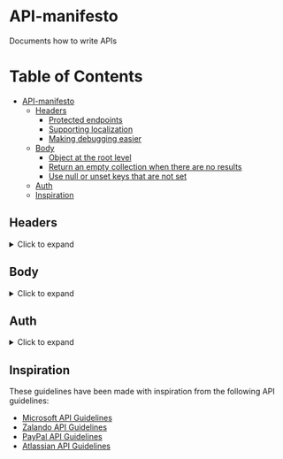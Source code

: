 <!--
Table of contents created by [gh-md-toc](https://github.com/ekalinin/github-markdown-toc)

use the following command: `gh-md-toc README.md | grep -v g-emoji` to filter out lines with emoji
-->

<!--
New section template:

## Section
<details>
<summary>Click to expand</summary>
TODO
</summary>
-->

# API-manifesto
Documents how to write APIs

Table of Contents
=================

   * [API-manifesto](#api-manifesto)
      * [Headers](#headers)
         * [Protected endpoints](#protected-endpoints)
         * [Supporting localization](#supporting-localization)
         * [Making debugging easier](#making-debugging-easier)
      * [Body](#body)
         * [Object at the root level](#object-at-the-root-level)
         * [Return an empty collection when there are no results](#return-an-empty-collection-when-there-are-no-results)
         * [Use null or unset keys that are not set](#use-null-or-unset-keys-that-are-not-set)
      * [Auth](#auth)
      * [Inspiration](#inspiration)

## Headers
<details>
<summary>Click to expand</summary>

### Protected endpoints

Use the `Authorization` header to consume protected endpoints. See the [Auth](#auth) section for more information on how to handle authorization and authentication.

#### ✅

Use `Authorization` to authorize:

```bash
Authorization = "Basic QWxhZGRpbjpPcGVuU2VzYW1l"
```

#### ⛔️

Avoid using custom headers for authorization:

```bash
UserToken = "QWxhZGRpbjpPcGVuU2VzYW1l"
```

### Supporting localization

In order to support localization now and in the future, the `Accept-Language` should be used to indicate the client's language towards the API. 

#### ✅

Use [ISO 639-1](http://www.loc.gov/standards/iso639-2/php/code_list.php) codes to indicate the preferred language of the response.

```bash
Accept-Language = da
```

Use a prioritized list of languages to influence the fallback language:

```bash
Accept-Language = da, en
```

#### ⛔️

Avoid using other standards than ISO 639-1 for specifying the preferred language:

```bash
Accept-Language = danish
```

### Making debugging easier

Use headers to give the API information about the consumer to ease debugging. There's no industry standard, so feel free to make your own convention, just remember to use it consistently.

#### ✅

```bash
Client-Meta-Information = iOS;staging;v1.2;iOS12;iPhone13
```

See [N-Meta](https://github.com/nodes-vapor/n-meta) for inspiration on how to do this.
</details>

## Body
<details>
<summary>Click to expand</summary>

### Object at the root level

A body should always return an object at the root level. This enables including additional data about the response such as metadata separate from the object(s). We recommend using `data` for successful requests with meaningful response data and `error` for unsuccessful requests with error data being returned.

#### ✅

Returning a collection should be encapsulated in a key:

```json
{
    "data": [
        {
            "username": "..."
        },
        {
            "username": "..."
        }
    ]
}
```

Returning an object (e.g. a user) should also use the `data` key:

```json
{
    "data": {
        "username": "..."
    }
}
```

Returning an error should use the `error` key:

```json
{
    "error": {
        "description": "..."
    }
}
```

Please see the [error section](#errors) for more information.

#### ⛔️

Avoid returning collections at the top level in the response:

```json
[
    {
        "email": "..."
    },
    {
        "email": "..."
    }
]
```

Avoid returning data that are not encapsulated in a root key (`data` or `error`):

```json
{
    "error": true,
    "description": "..."
}
```

### Return an empty collection when there are no results

To make it easier for the API consumer, return HTTP status code `200` with an empty collection instead of e.g. `204` with no body.

#### ✅

Combine HTTP status code `200` with empty collections:

```json
{
    "data": []
}
```

#### ⛔️

Avoid using HTTP status code `204` for empty collections.

### Use `null` or unset keys that are not set

To make the API explicit and to make it easier for the consumer, always return keys without values as `null` or unset them.

#### ✅

Return a value as `null`:

```json
{
    "data": {
        "email": null,
        "name": "..."
    }
}
```

Unset a key without a value:

```json
{
    "data": {
        "name": "..."
    }
}
```

#### ⛔️

Avoid including a key without a meaningful value:

```json
{
    "data": {
        "name": ""
    }
}
```
</details>

## Auth

<details>
<summary>Click to expand</summary>
TODO
</details>

## Inspiration

These guidelines have been made with inspiration from the following API guidelines:

- [Microsoft API Guidelines](https://github.com/microsoft/api-guidelines/blob/vNext/Guidelines.md)
- [Zalando API Guidelines](https://opensource.zalando.com/restful-api-guidelines/)
- [PayPal API Guidelines](https://github.com/paypal/api-standards/blob/master/api-style-guide.md)
- [Atlassian API Guidelines](https://developer.atlassian.com/server/framework/atlassian-sdk/atlassian-rest-api-design-guidelines-version-1/)